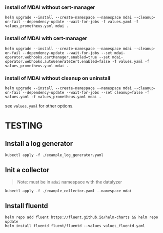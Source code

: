 ### install of MDAI without cert-manager

    helm upgrade --install --create-namespace --namespace mdai --cleanup-on-fail --dependency-update --wait-for-jobs -f values.yaml -f values_prometheus.yaml mdai .

### install of MDAI with cert-manager

    helm upgrade --install --create-namespace --namespace mdai --cleanup-on-fail --dependency-update --wait-for-jobs --set mdai-operator.webhooks.certManager.enabled=true --set mdai-operator.webhooks.autoGenerateCert.enabled=false -f values.yaml -f values_prometheus.yaml mdai .

### install of MDAI without cleanup on uninstall

    helm upgrade --install --create-namespace --namespace mdai --cleanup-on-fail --dependency-update --wait-for-jobs --set cleanup=false -f values.yaml -f values_prometheus.yaml mdai .

see `values.yaml` for other options.

# TESTING

## Install a log generator

    kubectl apply -f ./example_log_generator.yaml

## Init a collector

> Note: must be in `mdai` namespace with the datalyzer

    kubectl apply -f ./example_collector.yaml --namespace mdai

## Install fluentd

    helm repo add fluent https://fluent.github.io/helm-charts && helm repo update
    helm install fluentd fluent/fluentd --values values_fluentd.yaml
